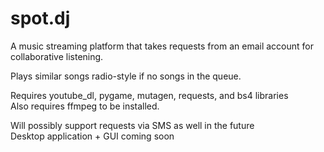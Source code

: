 # spot.dj
A music streaming platform that takes requests from an email account for collaborative listening.

Plays similar songs radio-style if no songs in the queue.

Requires youtube_dl, pygame, mutagen, requests, and bs4 libraries  
Also requires ffmpeg to be installed.

Will possibly support requests via SMS as well in the future  
Desktop application + GUI coming soon
